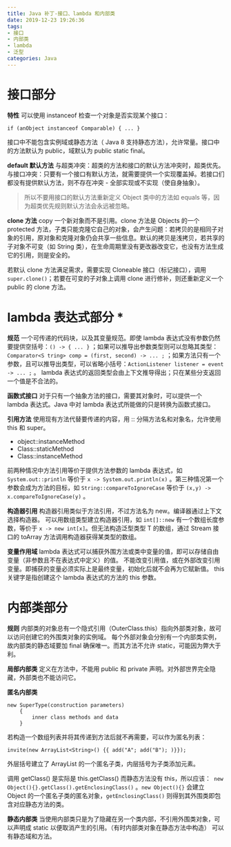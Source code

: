 ```yaml
---
title: Java 补丁-接口、lambda 和内部类
date: 2019-12-23 19:26:36
tags:
- 接口
- 内部类
- lambda
- 泛型
categories: Java
---
```

# 接口部分
**特性**
可以使用 instanceof 检查一个对象是否实现某个接口：
```
if (anObject instanceof Comparable) { ... }
```
接口中不能包含实例域或静态方法（ Java 8 支持静态方法），允许常量。接口中的方法默认为 public，域默认为 public static final。
 
 **default 默认方法**
与超类冲突：超类的方法和接口的默认方法冲突时，超类优先。
与接口冲突：只要有一个接口有默认方法，就需要提供一个实现覆盖掉。若接口们都没有提供默认方法，则不存在冲突 - 全部实现或不实现（使自身抽象）。
> 所以不要用接口的默认方法重新定义 Object 类中的方法如 equals 等，因为超类优先规则默认方法会永远被忽略。

**clone 方法**
copy 一个新对象而不是引用。clone 方法是 Objects 的一个 protected 方法，子类只能克隆它自己的对象，会产生问题：若拷贝的是相同子对象的引用，原对象和克隆对象仍会共享一些信息。默认的拷贝是浅拷贝，若共享的子对象不可变（如 String 类），在生命周期里没有更改器改变它，也没有方法生成它的引用，则是安全的。

若默认 clone 方法满足需求，需要实现 Cloneable 接口（标记接口），调用 `super.clone()`；若要在可变的子对象上调用 clone 进行修补，则还重新定义一个 public 的 clone 方法。

# lambda 表达式部分 *
**规范**
一个可传递的代码块，以及其变量规范。即使 lambda 表达式没有参数仍然要提供空括号：`() -> { ... }` ；如果可以推导出参数类型则可以忽略其类型：`Comparator<S
tring> comp = (first, second) -> ... ;` ；如果方法只有一个参数，且可以推导出类型，可以省略小括号：`ActionListener listener = event -> ... ;` 。
lambda 表达式的返回类型会由上下文推导得出；只在某些分支返回一个值是不合法的。

**函数式接口**
对于只有一个抽象方法的接口，需要其对象时，可以提供一个 lambda 表达式。Java 中对 lambda 表达式所能做的只是转换为函数式接口。

**引用方法**
使用现有方法代替要传递的内容，用 :: 分隔方法名和对象名，允许使用 this 和 super。
- object::instanceMethod
- Class::staticMethod
- Class::instanceMethod

前两种情况中方法引用等价于提供方法参数的 lambda 表达式，如 `System.out::println` 等价于 `x -> System.out.println(x)` 。第三种情况第一个参数会成为方法的目标，如 `String::compareToIgnoreCase` 等价于 `(x,y) -> x.compareToIgnoreCase(y)` 。

**构造器引用**
构造器引用类似于方法引用，不过方法名为 new。编译器通过上下文选择构造器。
可以用数组类型建立构造器引用，如 `int[]::new` 有一个数组长度参数，等价于 `x -> new int[x]`。但无法构造泛型类型 T 的数组，通过 Stream 接口的 toArray 方法调用构造器获得某类型的数组。

**变量作用域**
lambda 表达式可以捕获外围方法或类中变量的值，即可以存储自由变量（非参数且不在表达式中定义）的值。
不能改变引用值，或在外部改变引用变量。即捕获的变量必须实际上是最终变量，初始化后就不会再为它赋新值。
this 关键字是指创建这个 lambda 表达式的方法的 this 参数。

# 内部类部分
**规则**
内部类的对象总有一个隐式引用（OuterClass.this）指向外部类对象，故可以访问创建它的外围类对象的实例域。
每个外部对象会分别有一个内部类实例，故内部类的静态域要加 final 确保唯一。而其方法不允许 static，可能因为弊大于利。

**局部内部类**
定义在方法中，不能用 public 和 private 声明。对外部世界完全隐藏，外部类也不能访问它。

**匿名内部类**
```
new SuperType(construction parameters)
	{
		inner class methods and data
	}
```

若构造一个数组列表并将其传递到方法后就不再需要，可以作为匿名列表：
```
invite(new ArrayList<String>() {{ add("A"; add("B"); )}});
```
外层括号建立了 ArrayList 的一个匿名子类，内层括号为子类添加元素。

调用 getClass() 是实际是 this.getClass() 而静态方法没有 this，所以应该：` new Object(){}.getClass().getEnclosingClass()` 。`new Object(){}` 会建立 Object 的一个匿名子类的匿名对象，`getEnclosingClass()` 则得到其外围类即包含对应静态方法的类。

**静态内部类**
当使用内部类只是为了隐藏在另一个类内部，不引用外围类对象，可以声明成 static 以便取消产生的引用。（有时内部类对象在静态方法中构造）
可以有静态域和方法。